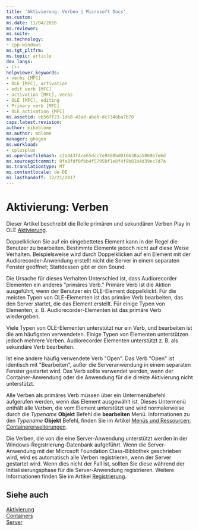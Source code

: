```yaml
---
title: 'Aktivierung: Verben | Microsoft Docs'
ms.custom: 
ms.date: 11/04/2016
ms.reviewer: 
ms.suite: 
ms.technology:
- cpp-windows
ms.tgt_pltfrm: 
ms.topic: article
dev_langs:
- C++
helpviewer_keywords:
- verbs [MFC]
- OLE [MFC], activation
- edit verb [MFC]
- activation [MFC], verbs
- OLE [MFC], editing
- Primary verb [MFC]
- OLE activation {MFC]
ms.assetid: eb56ff23-1de8-43ad-abeb-dc7346ba7b70
caps.latest.revision: 
author: mikeblome
ms.author: mblome
manager: ghogen
ms.workload:
- cplusplus
ms.openlocfilehash: c2a443f4ce65dcc7e9460bd016638aa5069e7e6d
ms.sourcegitcommit: 8fa8fdf0fbb4f57950f1e8f4f9b81b4d39ec7d7a
ms.translationtype: MT
ms.contentlocale: de-DE
ms.lasthandoff: 12/21/2017
---
```

# <a name="activation-verbs"></a>Aktivierung: Verben
Dieser Artikel beschreibt die Rolle primären und sekundären Verben Play in OLE [Aktivierung](../mfc/activation-cpp.md).  
  
 Doppelklicken Sie auf ein eingebettetes Element kann in der Regel die Benutzer zu bearbeiten. Bestimmte Elemente jedoch nicht auf diese Weise Verhalten. Beispielsweise wird durch Doppelklicken auf ein Element mit der Audiorecorder-Anwendung erstellt nicht die Server in einem separaten Fenster geöffnet; Stattdessen gibt er den Sound.  
  
 Die Ursache für dieses Verhalten Unterschied ist, dass Audiorecorder Elementen ein anderes "primäres Verb." Primäre Verb ist die Aktion ausgeführt, wenn der Benutzer ein OLE-Element doppelklickt. Für die meisten Typen von OLE-Elementen ist das primäre Verb bearbeiten, das den Server startet, die das Element erstellt. Für einige Typen von Elementen, z. B. Audiorecorder-Elementen ist das primäre Verb wiedergeben.  
  
 Viele Typen von OLE-Elementen unterstützt nur ein Verb, und bearbeiten ist die am häufigsten verwendeten. Einige Typen von Elementen unterstützen jedoch mehrere Verben. Audiorecorder Elementen unterstützt z. B. als sekundäre Verb bearbeiten.  
  
 Ist eine andere häufig verwendete Verb "Open". Das Verb "Open" ist identisch mit "Bearbeiten", außer die Serveranwendung in einem separaten Fenster gestartet wird. Das Verb sollte verwendet werden, wenn der Container-Anwendung oder die Anwendung für die direkte Aktivierung nicht unterstützt.  
  
 Alle Verben als primäres Verb müssen über ein Untermenübefehl aufgerufen werden, wenn das Element ausgewählt ist. Dieses Untermenü enthält alle Verben, die vom Element unterstützt und wird normalerweise durch die *Typename* **Objekt** Befehl die **bearbeiten** Menü. Informationen zu den *Typename* **Objekt** Befehl, finden Sie im Artikel [Menüs und Ressourcen: Containererweiterungen](../mfc/menus-and-resources-container-additions.md).  
  
 Die Verben, die von die eine Server-Anwendung unterstützt werden in der Windows-Registrierung-Datenbank aufgeführt. Wenn die Server-Anwendung mit der Microsoft Foundation Class-Bibliothek geschrieben wird, wird es automatisch alle Verben registrieren, wenn der Server gestartet wird. Wenn dies nicht der Fall ist, sollten Sie diese während der Initialisierungsphase für die Server-Anwendung registrieren. Weitere Informationen finden Sie im Artikel [Registrierung](../mfc/registration.md).  
  
## <a name="see-also"></a>Siehe auch  
 [Aktivierung](../mfc/activation-cpp.md)   
 [Containers](../mfc/containers.md)   
 [Server](../mfc/servers.md)

